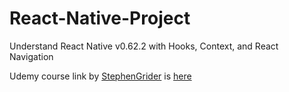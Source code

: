 # React-Native-Project

Understand React Native v0.62.2 with Hooks, Context, and React Navigation

Udemy course link by [StephenGrider](https://github.com/StephenGrider) is [here](https://www.udemy.com/the-complete-react-native-and-redux-course)
